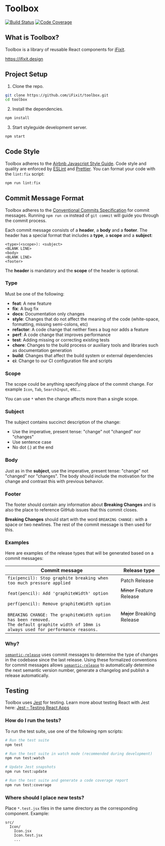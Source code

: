 # Toolbox

[![Build Status](https://img.shields.io/travis/iFixit/toolbox/master.svg?style=flat-square)](https://travis-ci.org/iFixit/toolbox)
[![Code Coverage](https://img.shields.io/codecov/c/github/iFixit/toolbox/master.svg?style=flat-square)](https://codecov.io/gh/iFixit/toolbox)


## What is Toolbox?

Toolbox is a library of reusable React components for [iFixit](https://ifixit.com).

https://ifixit.design

## Project Setup

1. Clone the repo.
```bash
git clone https://github.com/iFixit/toolbox.git
cd toolbox
```

2. Install the dependencies.
```bash
npm install
```

3. Start styleguide development server.
```bash
npm start
```

## Code Style

Toolbox adheres to the [Airbnb Javascript Style Guide](https://github.com/airbnb/javascript). Code style and quality are enforced by [ESLint](http://eslint.org/) and [Prettier](https://github.com/prettier/prettier). You can format your code with the `lint:fix` script:

```bash
npm run lint:fix
```

## Commit Message Format

Toolbox adheres to the [Conventional Commits Specification](https://conventionalcommits.org/) for commit messages. Running `npm run cm` instead of `git commit` will guide you through the commit process.

Each commit message consists of a **header**, a **body** and a **footer**.  The header has a special
format that includes a **type**, a **scope** and a **subject**:

```
<type>(<scope>): <subject>
<BLANK LINE>
<body>
<BLANK LINE>
<footer>
```

The **header** is mandatory and the **scope** of the header is optional.

### Type
Must be one of the following:

* **feat**: A new feature
* **fix**: A bug fix
* **docs**: Documentation only changes
* **style**: Changes that do not affect the meaning of the code (white-space, formatting, missing
  semi-colons, etc)
* **refactor**: A code change that neither fixes a bug nor adds a feature
* **perf**: A code change that improves performance
* **test**: Adding missing or correcting existing tests
* **chore**: Changes to the build process or auxiliary tools and libraries such as documentation
  generation
* **build**: Changes that affect the build system or external dependencies
* **ci**: Change to our CI configuration file and scripts

### Scope
The scope could be anything specifying place of the commit change. For example `Icon`,
`Tab`, `SearchInput`, etc...

You can use `*` when the change affects more than a single scope.


### Subject
The subject contains succinct description of the change:

* Use the imperative, present tense: "change" not "changed" nor "changes"
* Use sentence case
* No dot (.) at the end

### Body
Just as in the **subject**, use the imperative, present tense: "change" not "changed" nor "changes".
The body should include the motivation for the change and contrast this with previous behavior.

### Footer
The footer should contain any information about **Breaking Changes** and is also the place to reference GitHub issues that this commit closes.

**Breaking Changes** should start with the word `BREAKING CHANGE:` with a space or two newlines.
The rest of the commit message is then used for this.

### Examples

Here are examples of the release types that will be generated based on a commit messages:

| Commit message                                                                                                                                                                                   | Release type               |
|--------------------------------------------------------------------------------------------------------------------------------------------------------------------------------------------------|----------------------------|
| `fix(pencil): Stop graphite breaking when too much pressure applied`                                                                                                                             | Patch Release              |
| `feat(pencil): Add 'graphiteWidth' option`                                                                                                                                                       | ~~Minor~~ Feature Release  |
| `perf(pencil): Remove graphiteWidth option`<br><br>`BREAKING CHANGE: The graphiteWidth option has been removed.`<br>`The default graphite width of 10mm is always used for performance reasons.` | ~~Major~~ Breaking Release |




### Why?

[`semantic-release`](https://github.com/semantic-release/semantic-release) uses commit messages to determine the type of changes in the codebase since the last release. Using these formalized conventions for commit messages allows [`semantic-release`](https://github.com/semantic-release/semantic-release) to automatically determine the next semantic version number, generate a changelog and publish a release automatically.

## Testing

Toolbox uses [Jest](https://facebook.github.io/jest/) for testing. Learn more about testing React with Jest here: [Jest – Testing React Apps](https://facebook.github.io/jest/docs/en/tutorial-react.html)

### How do I run the tests?

To run the test suite, use one of the following npm scripts:

```bash
# Run the test suite
npm test

# Run the test suite in watch mode (recommended during development)
npm run test:watch

# Update Jest snapshots
npm run test:update

# Run the test suite and generate a code coverage report
npm run test:coverage
```

### Where should I place new tests?

Place `*.test.jsx` files in the same directory as the corresponding component. Example:

```
src/
  Icon/
    Icon.jsx
    Icon.test.jsx
    ...
```

